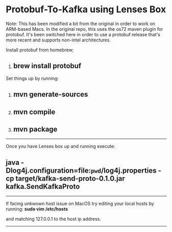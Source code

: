 # Protobuf-To-Kafka using Lenses Box

Note: This has been modified a bit from the original in order to work on ARM-based Macs. In the original repo, this uses the os72 maven plugin for protobuf. It's been switched here in order to use a protobuf release that's more recent and supports non-intel architectures.


Install protobuf from homebrew;

1. ## brew install protobuf

Set things up by running:

1. ## mvn generate-sources
2. ## mvn compile
3. ## mvn package

---

Once you have Lenses box up and running execute:

## java -Dlog4j.configuration=file:`pwd`/log4j.properties  -cp target/kafka-send-proto-0.1.0.jar  kafka.SendKafkaProto

---

If facing unkwown host issue on MacOS try editing your local hosts by running:
**sudo vim /etc/hosts**

and matching 127.0.0.1 to the host ip address.

--- 

